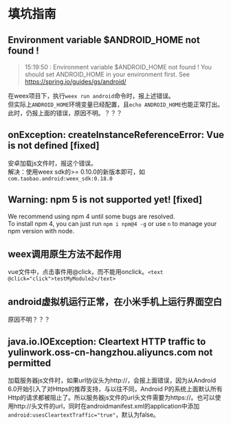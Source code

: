 
# 填坑指南

## Environment variable $ANDROID_HOME not found !
> 15:19:50 : Environment variable $ANDROID_HOME not found !
> You should set ANDROID_HOME in your environment first.
> See https://spring.io/guides/gs/android/

在weex项目下，执行`weex run android`命令时，报上述错误。  
但实际上`ANDROID_HOME`环境变量已经配置，且`echo ANDROID_HOME`也能正常打出。  
此时，仍报上面的错误，原因不明。？？？  


## onException: createInstanceReferenceError: Vue is not defined [fixed]
安卓加载js文件时，报这个错误。  
解决：使用weex sdk的>= 0.10.0的新版本即可，如`com.taobao.android:weex_sdk:0.18.0`  


## Warning: npm 5 is not supported yet! [fixed]
We recommend using npm 4 until some bugs are resolved.  
To install npm 4, you can just run `npm i npm@4 -g` or use `n` to manage your npm version with node.  


## weex调用原生方法不起作用
vue文件中，点击事件用@click，而不能用onclick。`<text @click="click">testMyModule2</text>`  


## android虚拟机运行正常，在小米手机上运行界面空白
原因不明？？？    


## java.io.IOException: Cleartext HTTP traffic to yulinwork.oss-cn-hangzhou.aliyuncs.com not permitted
加载服务器js文件时，如果url协议头为http://，会报上面错误，因为从Android 6.0开始引入了对Https的推荐支持，与以往不同，Android P的系统上面默认所有Http的请求都被阻止了。所以服务器js文件的url头文件需要为https://。也可以使用http://头文件的url，同时在androidmanifest.xml的application中添加`android:usesCleartextTraffic="true"`，默认为false。  



